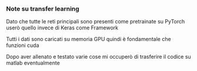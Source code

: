 ### Note su transfer learning

Dato che tutte le reti principali sono presenti come pretrainate su PyTorch userò quello invece di Keras come Framework

Tutti i dati sono caricati su memoria GPU quindi è fondamentale che funzioni cuda 

Dopo aver allenato e testato varie cose mi occuperò di trasferire il codice su matlab eventualmente

